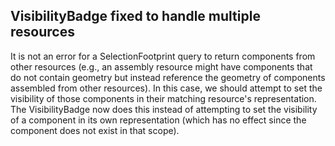 ## VisibilityBadge fixed to handle multiple resources

It is not an error for a SelectionFootprint query to return
components from other resources (e.g., an assembly resource
might have components that do not contain geometry but instead
reference the geometry of components assembled from other
resources). In this case, we should attempt to set the visibility
of those components in their matching resource's representation.
The VisibilityBadge now does this instead of attempting to set
the visibility of a component in its own representation (which
has no effect since the component does not exist in that scope).
